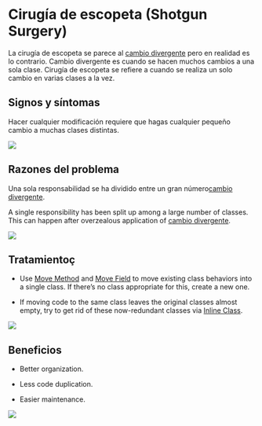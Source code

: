 # Cirugía de escopeta (Shotgun Surgery)

La cirugía de escopeta se parece al [cambio divergente](https://refactoring.guru/es/smells/divergent-change) pero en realidad es lo contrario. Cambio divergente es cuando se hacen muchos cambios a una sola clase. Cirugía de escopeta se refiere a cuando se realiza un solo cambio en varias clases a la vez.

## Signos y síntomas

Hacer cualquier modificación requiere que hagas cualquier pequeño cambio a muchas clases distintas.

![](https://refactoring.guru/images/refactoring/content/smells/shotgun-surgery-01.png?id=9cc1117a6d787364788e152a3adb6a53)

## Razones del problema

Una sola responsabilidad se ha dividido entre un gran número[cambio divergente](https://refactoring.guru/es/smells/divergent-change).

A single responsibility has been split up among a large number of classes. This can happen after overzealous application of [cambio divergente](https://refactoring.guru/es/smells/divergent-change).

![](https://refactoring.guru/images/refactoring/content/smells/shotgun-surgery-02.png?id=48f8a4a0f17d112e02ae73bacaed43fa)

## Tratamientoç

* Use [Move Method](https://refactoring.guru/es/move-method) and [Move Field](https://refactoring.guru/es/move-field) to move existing class behaviors into a single class. If there’s no class appropriate for this, create a new one.

* If moving code to the same class leaves the original classes almost empty, try to get rid of these now-redundant classes via [Inline Class](https://refactoring.guru/es/inline-class).

![](https://refactoring.guru/images/refactoring/content/smells/shotgun-surgery-03.png?id=cf013f14eb5cde98bd48595a1c9836a9)

## Beneficios

* Better organization.

* Less code duplication.

* Easier maintenance.

![](https://refactoring.guru/images/refactoring/content/smells/long-method-03.png?id=82ce2d388aa14bdae4e8f62b875f0259)

